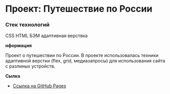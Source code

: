 # Проект: Путешествие по России

### Стек технологий
CSS
HTML
БЭМ
адаптивная верствка

**нформация**

Проект о путешествии по России.
В проекте использовалась техники адаптивной верстки (flex, grid, медиазапросы) для использования сайта с разлиных устройств.

**Сылка**

* [Ссылка на GitHub Pages](https://vadimkoenen.github.io/russian-travel/)


